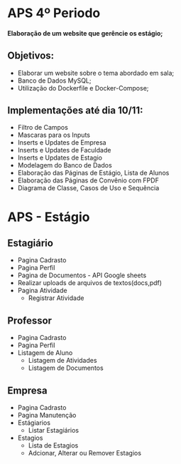 # APS 4º Periodo
#### Elaboração de um website que gerêncie os estágio;


## Objetivos:
  - Elaborar um website sobre o tema abordado em sala;
  - Banco de Dados MySQL;
  - Utilização do Dockerfile e Docker-Compose;

## Implementações até dia 10/11:

  - Filtro de Campos
  - Mascaras para os Inputs
  - Inserts e Updates de Empresa
  - Inserts e Updates de Faculdade
  - Inserts e Updates de Estagio
  - Modelagem do Banco de Dados
  - Elaboração das Páginas de Estágio, Lista de Alunos
  - Elaboração das Páginas de Convênio com FPDF
  - Diagrama de Classe, Casos de Uso e Sequência


# APS - Estágio
## Estagiário
  -  Pagina Cadrasto
  -  Pagina Perfil
  -  Pagina de Documentos - API Google sheets
  -  Realizar uploads de arquivos de textos(docs,pdf)
  -  Pagina Atividade
      -  Registrar Atividade
## Professor
  -  Pagina Cadrasto
  -  Pagina  Perfil
  -  Listagem de Aluno
      -  Listagem de Atividades
      -  Listagem de Documentos
## Empresa
  -  Pagina Cadrasto
  -  Pagina Manutenção
  -  Estágiarios
      -  Listar Estagiários
  - Estagios
      -  Lista de Estagios
      -  Adcionar, Alterar ou Remover Estagios
